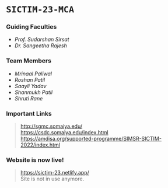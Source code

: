 # `SICTIM-23-MCA`  

### Guiding Faculties  
- _Prof. Sudarshan Sirsat_  
- _Dr. Sangeetha Rajesh_  

### Team Members  
- _Mrinaal Paliwal_  
- _Roshan Patil_  
- _Saayli Yadav_  
- _Shanmukh Patil_  
- _Shruti Rane_  

### Important Links  

> http://sgmc.somaiya.edu/  
> https://csdc.somaiya.edu/index.html  
> https://amdisa.org/supported-programme/SIMSR-SICTIM-2022/index.html  

### Website is now live!  

> https://sictim-23.netlify.app/  
> Site is not in use anymore.
